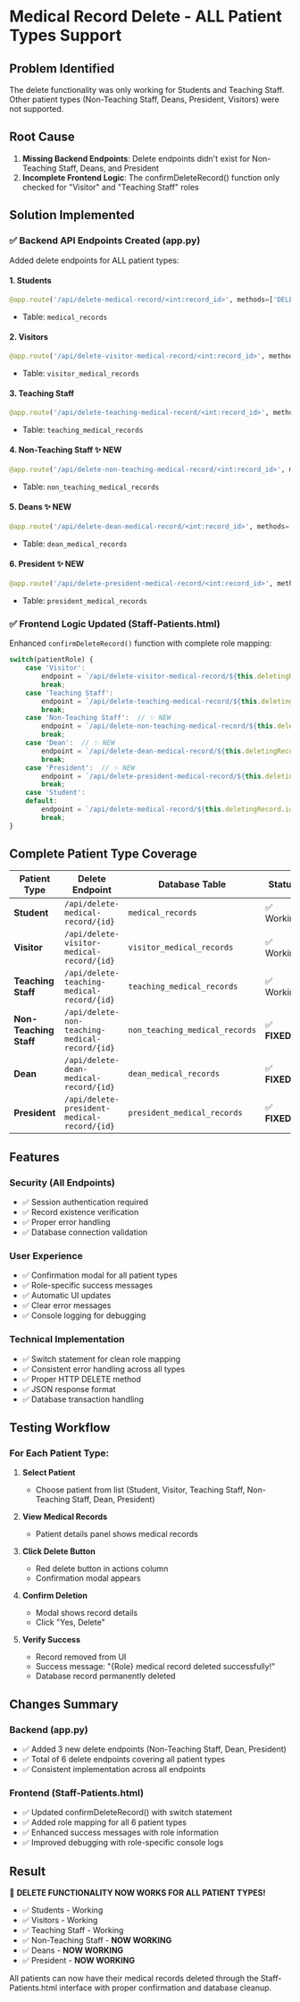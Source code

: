 # Medical Record Delete - ALL Patient Types Support

## Problem Identified
The delete functionality was only working for Students and Teaching Staff. Other patient types (Non-Teaching Staff, Deans, President, Visitors) were not supported.

## Root Cause
1. **Missing Backend Endpoints**: Delete endpoints didn't exist for Non-Teaching Staff, Deans, and President
2. **Incomplete Frontend Logic**: The confirmDeleteRecord() function only checked for "Visitor" and "Teaching Staff" roles

## Solution Implemented

### ✅ Backend API Endpoints Created (app.py)

Added delete endpoints for ALL patient types:

#### 1. Students
```python
@app.route('/api/delete-medical-record/<int:record_id>', methods=['DELETE'])
```
- Table: `medical_records`

#### 2. Visitors
```python
@app.route('/api/delete-visitor-medical-record/<int:record_id>', methods=['DELETE'])
```
- Table: `visitor_medical_records`

#### 3. Teaching Staff
```python
@app.route('/api/delete-teaching-medical-record/<int:record_id>', methods=['DELETE'])
```
- Table: `teaching_medical_records`

#### 4. Non-Teaching Staff ✨ NEW
```python
@app.route('/api/delete-non-teaching-medical-record/<int:record_id>', methods=['DELETE'])
```
- Table: `non_teaching_medical_records`

#### 5. Deans ✨ NEW
```python
@app.route('/api/delete-dean-medical-record/<int:record_id>', methods=['DELETE'])
```
- Table: `dean_medical_records`

#### 6. President ✨ NEW
```python
@app.route('/api/delete-president-medical-record/<int:record_id>', methods=['DELETE'])
```
- Table: `president_medical_records`

### ✅ Frontend Logic Updated (Staff-Patients.html)

Enhanced `confirmDeleteRecord()` function with complete role mapping:

```javascript
switch(patientRole) {
    case 'Visitor':
        endpoint = `/api/delete-visitor-medical-record/${this.deletingRecord.id}`;
        break;
    case 'Teaching Staff':
        endpoint = `/api/delete-teaching-medical-record/${this.deletingRecord.id}`;
        break;
    case 'Non-Teaching Staff':  // ✨ NEW
        endpoint = `/api/delete-non-teaching-medical-record/${this.deletingRecord.id}`;
        break;
    case 'Dean':  // ✨ NEW
        endpoint = `/api/delete-dean-medical-record/${this.deletingRecord.id}`;
        break;
    case 'President':  // ✨ NEW
        endpoint = `/api/delete-president-medical-record/${this.deletingRecord.id}`;
        break;
    case 'Student':
    default:
        endpoint = `/api/delete-medical-record/${this.deletingRecord.id}`;
        break;
}
```

## Complete Patient Type Coverage

| Patient Type | Delete Endpoint | Database Table | Status |
|-------------|----------------|----------------|---------|
| **Student** | `/api/delete-medical-record/{id}` | `medical_records` | ✅ Working |
| **Visitor** | `/api/delete-visitor-medical-record/{id}` | `visitor_medical_records` | ✅ Working |
| **Teaching Staff** | `/api/delete-teaching-medical-record/{id}` | `teaching_medical_records` | ✅ Working |
| **Non-Teaching Staff** | `/api/delete-non-teaching-medical-record/{id}` | `non_teaching_medical_records` | ✅ **FIXED** |
| **Dean** | `/api/delete-dean-medical-record/{id}` | `dean_medical_records` | ✅ **FIXED** |
| **President** | `/api/delete-president-medical-record/{id}` | `president_medical_records` | ✅ **FIXED** |

## Features

### Security (All Endpoints)
- ✅ Session authentication required
- ✅ Record existence verification
- ✅ Proper error handling
- ✅ Database connection validation

### User Experience
- ✅ Confirmation modal for all patient types
- ✅ Role-specific success messages
- ✅ Automatic UI updates
- ✅ Clear error messages
- ✅ Console logging for debugging

### Technical Implementation
- ✅ Switch statement for clean role mapping
- ✅ Consistent error handling across all types
- ✅ Proper HTTP DELETE method
- ✅ JSON response format
- ✅ Database transaction handling

## Testing Workflow

### For Each Patient Type:

1. **Select Patient**
   - Choose patient from list (Student, Visitor, Teaching Staff, Non-Teaching Staff, Dean, President)

2. **View Medical Records**
   - Patient details panel shows medical records

3. **Click Delete Button**
   - Red delete button in actions column
   - Confirmation modal appears

4. **Confirm Deletion**
   - Modal shows record details
   - Click "Yes, Delete"

5. **Verify Success**
   - Record removed from UI
   - Success message: "{Role} medical record deleted successfully!"
   - Database record permanently deleted

## Changes Summary

### Backend (app.py)
- ✅ Added 3 new delete endpoints (Non-Teaching Staff, Dean, President)
- ✅ Total of 6 delete endpoints covering all patient types
- ✅ Consistent implementation across all endpoints

### Frontend (Staff-Patients.html)
- ✅ Updated confirmDeleteRecord() with switch statement
- ✅ Added role mapping for all 6 patient types
- ✅ Enhanced success messages with role information
- ✅ Improved debugging with role-specific console logs

## Result

🎉 **DELETE FUNCTIONALITY NOW WORKS FOR ALL PATIENT TYPES!**

- ✅ Students - Working
- ✅ Visitors - Working
- ✅ Teaching Staff - Working
- ✅ Non-Teaching Staff - **NOW WORKING**
- ✅ Deans - **NOW WORKING**
- ✅ President - **NOW WORKING**

All patients can now have their medical records deleted through the Staff-Patients.html interface with proper confirmation and database cleanup.
